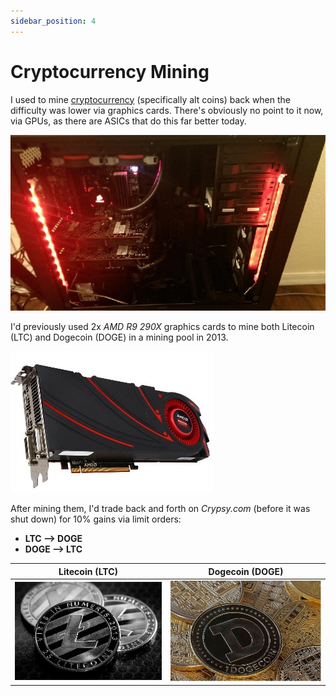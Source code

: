 ```yaml
---
sidebar_position: 4
---
```


# Cryptocurrency Mining

I used to mine [cryptocurrency](https://en.wikipedia.org/wiki/Cryptocurrency) (specifically alt coins) back when the difficulty was lower via graphics cards.
There's obviously no point to it now, via GPUs, as there are ASICs that do this far better today.

![AMD Computer](../img/amd_computer.jpg)

I'd previously used 2x _AMD R9 290X_ graphics cards to mine both Litecoin (LTC) and Dogecoin (DOGE) in a mining pool in 2013.

![R9 290X](../img/r9_290x.jpg)

After mining them, I'd trade back and forth on _Crypsy.com_ (before it was shut down) for 10% gains via limit orders:
- **LTC --> DOGE**
- **DOGE --> LTC**

| Litecoin  (LTC)        | Dogecoin   (DOGE)        |
|------------------------|--------------------------|
| ![LTC](../img/ltc.jpg) | ![DOGE](../img/doge.jpg) |
